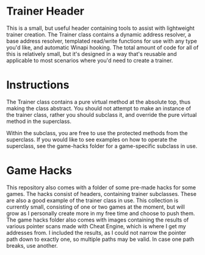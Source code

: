 # Trainer Header

This is a small, but useful header containing tools to assist with lightweight trainer creation. The Trainer class contains a dynamic address resolver, a base address resolver, templated read/write functions for use with any type you'd like, and automatic Winapi hooking. The total amount of code for all of this is relatively small, but it's designed in a way that's reusable and applicable to most scenarios where you'd need to create a trainer.

# Instructions
The Trainer class contains a pure virtual method at the absolute top, thus making the class abstract. You should not attempt to make an instance of the trainer class, rather you should subclass it, and override the pure virtual method in the superclass.

Within the subclass, you are free to use the protected methods from the superclass. If you would like to see examples on how to operate the superclass, see the game-hacks folder for a game-specific subclass in use.

# Game Hacks
This repository also comes with a folder of some pre-made hacks for some games. The hacks consist of headers, containing trainer subclasses. These are also a good example of the trainer class in use. This collection is currently small, consisting of one or two games at the moment, but will grow as I personally create more in my free time and choose to push them. The game hacks folder also comes with images containing the results of various pointer scans made with Cheat Engine, which is where I get my addresses from. I included the results, as I could not narrow the pointer path down to exactly one, so multiple paths may be valid. In case one path breaks, use another.
